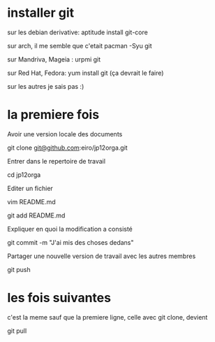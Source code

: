 # installer git 

sur les debian derivative: aptitude install git-core

sur arch, il me semble que c'etait pacman -Syu git

sur Mandriva, Mageia : urpmi git

sur Red Hat, Fedora: yum install git   (ça devrait le faire)

sur les autres je sais pas :)


# la premiere fois


Avoir une version locale des documents

git clone git@github.com:eiro/jp12orga.git

Entrer dans le repertoire de travail

cd jp12orga

Editer un fichier 

vim README.md

git add README.md

Expliquer en quoi la modification a consisté

git commit -m "J'ai mis des choses dedans"

Partager une nouvelle version de travail avec les autres membres

git push

# les fois suivantes

c'est la meme sauf que la premiere ligne, celle avec git clone, devient 

git pull


